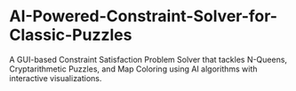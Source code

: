 # AI-Powered-Constraint-Solver-for-Classic-Puzzles
A GUI-based Constraint Satisfaction Problem Solver that tackles N-Queens, Cryptarithmetic Puzzles, and Map Coloring using AI algorithms with interactive visualizations.
